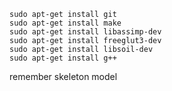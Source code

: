 ```
sudo apt-get install git
sudo apt-get install make
sudo apt-get install libassimp-dev
sudo apt-get install freeglut3-dev
sudo apt-get install libsoil-dev
sudo apt-get install g++
```

remember skeleton model

